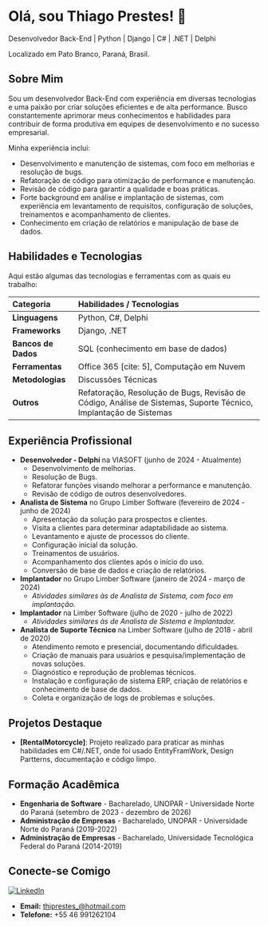 # Olá, sou Thiago Prestes! 👋

Desenvolvedor Back-End | Python | Django | C# | .NET | Delphi 

Localizado em Pato Branco, Paraná, Brasil. 

## Sobre Mim

Sou um desenvolvedor Back-End com experiência em diversas tecnologias e uma paixão por criar soluções eficientes e de alta performance. Busco constantemente aprimorar meus conhecimentos e habilidades para contribuir de forma produtiva em equipes de desenvolvimento e no sucesso empresarial. 

Minha experiência inclui:
* Desenvolvimento e manutenção de sistemas, com foco em melhorias e resolução de bugs.
* Refatoração de código para otimização de performance e manutenção.
* Revisão de código para garantir a qualidade e boas práticas.
* Forte background em análise e implantação de sistemas, com experiência em levantamento de requisitos, configuração de soluções, treinamentos e acompanhamento de clientes.
* Conhecimento em criação de relatórios e manipulação de base de dados.

## Habilidades e Tecnologias

Aqui estão algumas das tecnologias e ferramentas com as quais eu trabalho:

| Categoria           | Habilidades / Tecnologias                                   |
| :------------------ | :---------------------------------------------------------- |
| **Linguagens**      | Python, C#, Delphi                                          |
| **Frameworks**      | Django, .NET                                                |
| **Bancos de Dados** | SQL (conhecimento em base de dados)                         |
| **Ferramentas**     | Office 365 [cite: 5], Computação em Nuvem                   |
| **Metodologias**    | Discussões Técnicas                                         |
| **Outros**          | Refatoração, Resolução de Bugs, Revisão de Código, Análise de Sistemas, Suporte Técnico, Implantação de Sistemas |

## Experiência Profissional

* **Desenvolvedor - Delphi** na VIASOFT (junho de 2024 - Atualmente)
    * Desenvolvimento de melhorias.
    * Resolução de Bugs.
    * Refatorar funções visando melhorar a performance e manutenção.
    * Revisão de código de outros desenvolvedores.
* **Analista de Sistema** no Grupo Limber Software (fevereiro de 2024 - junho de 2024)
    * Apresentação da solução para prospectos e clientes.
    * Visita a clientes para determinar adaptabilidade ao sistema.
    * Levantamento e ajuste de processos do cliente.
    * Configuração inicial da solução.
    * Treinamentos de usuários.
    * Acompanhamento dos clientes após o início do uso.
    * Conversão de base de dados e criação de relatórios.
* **Implantador** no Grupo Limber Software (janeiro de 2024 - março de 2024)
    * *Atividades similares às de Analista de Sistema, com foco em implantação.*
* **Implantador** na Limber Software (julho de 2020 - julho de 2022)
    * *Atividades similares às de Analista de Sistema e Implantador.*
* **Analista de Suporte Técnico** na Limber Software (julho de 2018 - abril de 2020)
    * Atendimento remoto e presencial, documentando dificuldades.
    * Criação de manuais para usuários e pesquisa/implementação de novas soluções.
    * Diagnóstico e reprodução de problemas técnicos.
    * Instalação e configuração de sistema ERP, criação de relatórios e conhecimento de base de dados.
    * Coleta e organização de logs de problemas e soluções.

## Projetos Destaque

* **[RentalMotorcycle]**: Projeto realizado para praticar as minhas habilidades em C#/.NET, onde foi usado EntityFramWork, Design Partterns, documentação e código limpo.

## Formação Acadêmica

* **Engenharia de Software** - Bacharelado, UNOPAR - Universidade Norte do Paraná (setembro de 2023 - dezembro de 2026)
* **Administração de Empresas** - Bacharelado, UNOPAR - Universidade Norte do Paraná (2019-2022)
* **Administração de Empresas** - Bacharelado, Universidade Tecnológica Federal do Paraná (2014-2019)

## Conecte-se Comigo

[![LinkedIn](https://img.shields.io/badge/LinkedIn-0077B5?style=for-the-badge&logo=linkedin&logoColor=white)](https://www.linkedin.com/in/thiago-prestes)

* **Email:** thiprestes_@hotmail.com
* **Telefone:** +55 46 991262104
